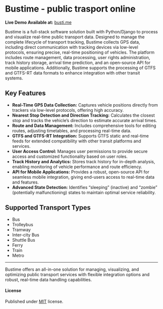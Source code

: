 # Bustime - public trasport online

**Live Demo Available at:** [busti.me](https://busti.me/)

Bustime is a full-stack software solution built with Python/Django to process and visualize real-time public transport data. Designed to manage the complete lifecycle of transport tracking, Bustime collects GPS data, including direct communication with tracking devices via low-level protocols, ensuring precise, real-time positioning of vehicles. The platform includes route management, data processing, user rights administration, track history storage, arrival time prediction, and an open-source API for mobile applications. Additionally, Bustime supports the processing of GTFS and GTFS-RT data formats to enhance integration with other transit systems.

## Key Features

- **Real-Time GPS Data Collection:** Captures vehicle positions directly from trackers via low-level protocols, offering high accuracy.
- **Nearest Stop Detection and Direction Tracking:** Calculates the closest stop and tracks the vehicle’s direction to estimate accurate arrival times.
- **Route and Data Management:** Includes comprehensive tools for editing routes, adjusting timetables, and processing real-time data.
- **GTFS and GTFS-RT Integration:** Supports GTFS static and real-time feeds for extended compatibility with other transit platforms and services.
- **User Access Control:** Manages user permissions to provide secure access and customized functionality based on user roles.
- **Track History and Analytics:** Stores track history for in-depth analysis, enabling monitoring of vehicle performance and route efficiency.
- **API for Mobile Applications:** Provides a robust, open-source API for seamless mobile integration, giving end-users access to real-time data and features.
- **Advanced State Detection:** Identifies “sleeping” (inactive) and “zombie” (potentially malfunctioning) states to maintain optimal service reliability.

## Supported Transport Types

- Bus
- Trolleybus
- Tramway
- Inter-city Bus
- Shuttle Bus
- Ferry
- Train
- Metro

---

Bustime offers an all-in-one solution for managing, visualizing, and optimizing public transport services with flexible integration options and robust, real-time data handling capabilities.

#### License
Published under [MIT](LICENSE) license.
